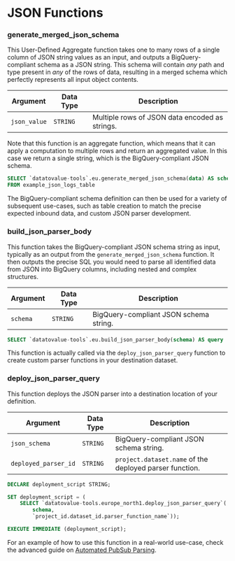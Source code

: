 # JSON Functions

### generate_merged_json_schema
This User-Defined Aggregate function takes one to many rows of a single column of JSON string values as an input, and outputs a BigQuery-compliant schema as a JSON string. This schema will contain _any_ path and type present in _any_ of the rows of data, resulting in a merged schema which perfectly represents all input object contents.

Argument | Data Type | Description
--- | --- | ---
`json_value` | `STRING` | Multiple rows of JSON data encoded as strings.

Note that this function is an aggregate function, which means that it can apply a computation to multiple rows and return an aggregated value. In this case we return a single string, which is the BigQuery-compliant JSON schema.

```sql 
SELECT `datatovalue-tools`.eu.generate_merged_json_schema(data) AS schema
FROM example_json_logs_table
```

The BigQuery-compliant schema definition can then be used for a variety of subsequent use-cases, such as table creation to match the precise expected inbound data, and custom JSON parser development.

### build_json_parser_body
This function takes the BigQuery-compliant JSON schema string as input, typically as an output from the `generate_merged_json_schema` function. It then outputs the precise SQL you would need to parse all identified data from JSON into BigQuery columns, including nested and complex structures. 

Argument | Data Type | Description
--- | --- | ---
`schema` | `STRING` | BigQuery-compliant JSON schema string.

```sql 
SELECT `datatovalue-tools`.eu.build_json_parser_body(schema) AS query
```
This function is actually called via the `deploy_json_parser_query` function to create custom parser functions in your destination dataset. 

### deploy_json_parser_query
This function deploys the JSON parser into a destination location of your definition.

Argument | Data Type | Description
--- | --- | ---
`json_schema` | `STRING` | BigQuery-compliant JSON schema string.
`deployed_parser_id` | `STRING` | `project.dataset.name`  of the deployed parser function.
 
```sql 
DECLARE deployment_script STRING;

SET deployment_script = (
    SELECT `datatovalue-tools.europe_north1.deploy_json_parser_query`(
        schema, 
        `project_id.dataset_id.parser_function_name`));

EXECUTE IMMEDIATE (deployment_script);
```

For an example of how to use this function in a real-world use-case, check the advanced guide on [Automated PubSub Parsing](docs/guides/automated_pubsub_parsing.md).
